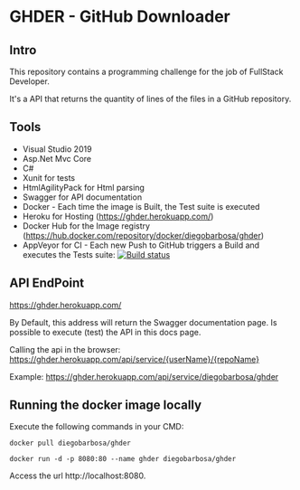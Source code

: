 # GHDER - GitHub Downloader


## Intro

This repository contains a programming challenge for the job of FullStack Developer.

It's a API that returns the quantity of lines of the files in a GitHub repository.

## Tools

- Visual Studio 2019
- Asp.Net Mvc Core
- C#
- Xunit for tests 
- HtmlAgilityPack for Html parsing
- Swagger for API documentation
- Docker - Each time the image is Built, the Test suite is executed
- Heroku for Hosting (https://ghder.herokuapp.com/)
- Docker Hub for the Image registry (https://hub.docker.com/repository/docker/diegobarbosa/ghder)
- AppVeyor for CI - Each new Push to GitHub triggers a Build and executes the Tests suite: [![Build status](https://ci.appveyor.com/api/projects/status/e0gus2bb7iug9i74/branch/master?svg=true)](https://ci.appveyor.com/project/diegobarbosa/ghder/branch/master)


## API EndPoint

https://ghder.herokuapp.com/

By Default, this address will return the Swagger documentation page. Is possible to execute (test) the API in this docs page.

Calling the api in the browser: https://ghder.herokuapp.com/api/service/{userName}/{repoName}

Example: https://ghder.herokuapp.com/api/service/diegobarbosa/ghder


## Running the docker image locally
Execute the following commands in your CMD:

```console
docker pull diegobarbosa/ghder

docker run -d -p 8080:80 --name ghder diegobarbosa/ghder
```
Access the url http://localhost:8080.


